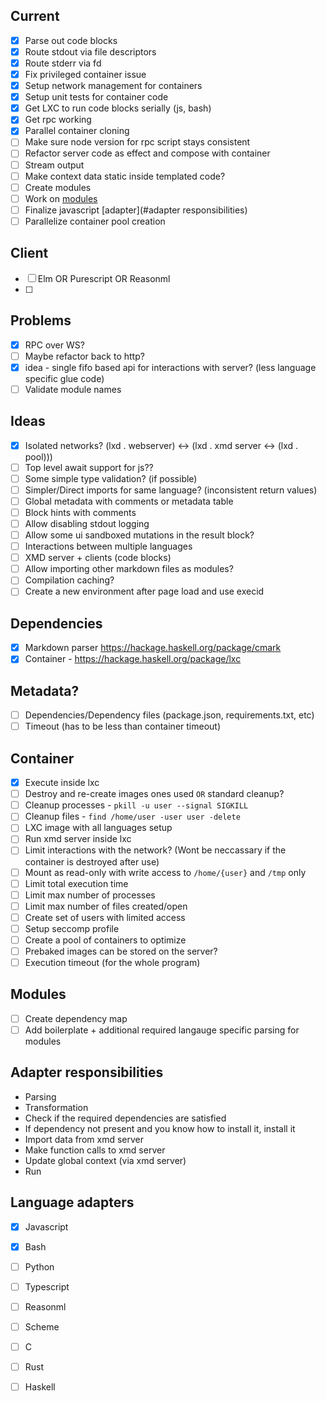 ## Current
  - [X] Parse out code blocks
  - [X] Route stdout via file descriptors
  - [X] Route stderr via fd
  - [X] Fix privileged container issue
  - [X] Setup network management for containers
  - [X] Setup unit tests for container code
  - [X] Get LXC to run code blocks serially (js, bash)
  - [X] Get rpc working
  - [X] Parallel container cloning
  - [ ] Make sure node version for rpc script stays consistent
  - [ ] Refactor server code as effect and compose with container
  - [ ] Stream output
  - [ ] Make context data static inside templated code?
  - [ ] Create modules
  - [ ] Work on [modules](#modules)
  - [ ] Finalize javascript [adapter](#adapter responsibilities)
  - [ ] Parallelize container pool creation

## Client
  - [ ] Elm OR Purescript OR Reasonml
  - [ ] 


## Problems
  - [X] RPC over WS?
  - [ ] Maybe refactor back to http?
  - [X] idea - single fifo based api for interactions with server? (less language specific glue code)
  - [ ] Validate module names

## Ideas
  - [X] Isolated networks? (lxd . webserver) <-> (lxd . xmd server <-> (lxd . pool)))
  - [ ] Top level await support for js??
  - [ ] Some simple type validation? (if possible)
  - [ ] Simpler/Direct imports for same language? (inconsistent return values)
  - [ ] Global metadata with comments or metadata table
  - [ ] Block hints with comments
  - [ ] Allow disabling stdout logging
  - [ ] Allow some ui sandboxed mutations in the result block?
  - [ ] Interactions between multiple languages
  - [ ] XMD server + clients (code blocks)
  - [ ] Allow importing other markdown files as modules?
  - [ ] Compilation caching?
  - [ ] Create a new environment after page load and use execid

## Dependencies
  - [X] Markdown parser https://hackage.haskell.org/package/cmark
  - [X] Container - https://hackage.haskell.org/package/lxc

## Metadata?
  - [ ] Dependencies/Dependency files (package.json, requirements.txt, etc)
  - [ ] Timeout (has to be less than container timeout)

## Container
  - [X] Execute inside lxc
  - [ ] Destroy and re-create images ones used `OR` standard cleanup?
  - [ ] Cleanup processes - `pkill -u user --signal SIGKILL`
  - [ ] Cleanup files - `find /home/user -user user -delete`
  - [ ] LXC image with all languages setup
  - [ ] Run xmd server inside lxc
  - [ ] Limit interactions with the network? (Wont be neccassary if the container is destroyed after use)
  - [ ] Mount as read-only with write access to `/home/{user}` and `/tmp` only
  - [ ] Limit total execution time
  - [ ] Limit max number of processes
  - [ ] Limit max number of files created/open
  - [ ] Create set of users with limited access
  - [ ] Setup seccomp profile
  - [ ] Create a pool of containers to optimize
  - [ ] Prebaked images can be stored on the server?
  - [ ] Execution timeout (for the whole program)

## Modules
  - [ ] Create dependency map
  - [ ] Add boilerplate + additional required langauge specific parsing for modules

## Adapter responsibilities
  - Parsing
  - Transformation
  - Check if the required dependencies are satisfied
  - If dependency not present and you know how to install it, install it
  - Import data from xmd server
  - Make function calls to xmd server
  - Update global context (via xmd server)
  - Run

## Language adapters
  - [X] Javascript
  - [X] Bash
  - [ ] Python
  - [ ] Typescript
  - [ ] Reasonml
  - [ ] Scheme
  - [ ] C
  - [ ] Rust
  - [ ] Haskell


